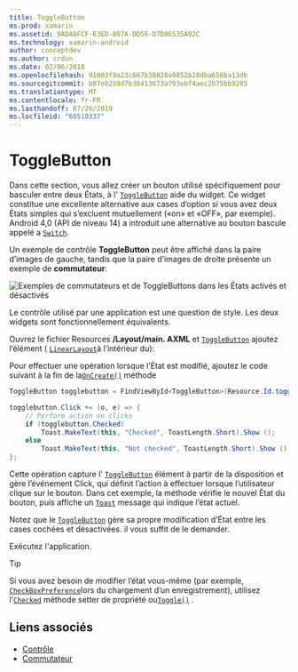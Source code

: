 ```yaml
---
title: ToggleButton
ms.prod: xamarin
ms.assetid: 9ADA8FCF-63ED-897A-DD56-D7D86535A92C
ms.technology: xamarin-android
author: conceptdev
ms.author: crdun
ms.date: 02/06/2018
ms.openlocfilehash: 91003f9a23c667b38028a9852b28dba656ba13db
ms.sourcegitcommit: b07e0259d7b30413673a793ebf4aec2b75bb9285
ms.translationtype: MT
ms.contentlocale: fr-FR
ms.lasthandoff: 07/26/2019
ms.locfileid: "68510337"
---
```

# <a name="togglebutton"></a>ToggleButton

Dans cette section, vous allez créer un bouton utilisé spécifiquement pour basculer entre deux États, à l' [`ToggleButton`](xref:Android.Widget.ToggleButton) aide du widget. Ce widget constitue une excellente alternative aux cases d’option si vous avez deux États simples qui s’excluent mutuellement («on» et «OFF», par exemple). Android 4,0 (API de niveau 14) a introduit une alternative au bouton bascule appelé a [`Switch`](xref:Android.Widget.Switch).

Un exemple de contrôle **ToggleButton** peut être affiché dans la paire d’images de gauche, tandis que la paire d’images de droite présente un exemple de **commutateur**:

![Exemples de commutateurs et de ToggleButtons dans les États activés et désactivés](toggle-button-images/togglebutton-switch.png)  

Le contrôle utilisé par une application est une question de style. Les deux widgets sont fonctionnellement équivalents.

Ouvrez le fichier Resources **/Layout/main. AXML** et [`ToggleButton`](xref:Android.Widget.ToggleButton) ajoutez l’élément ( [`LinearLayout`](xref:Android.Widget.LinearLayout)à l’intérieur du):

Pour effectuer une opération lorsque l’État est modifié, ajoutez le code suivant à la fin de la[`OnCreate()`](xref:Android.App.Activity.OnCreate*)
méthode

```csharp
ToggleButton togglebutton = FindViewById<ToggleButton>(Resource.Id.togglebutton);

togglebutton.Click += (o, e) => {
    // Perform action on clicks
    if (togglebutton.Checked)
        Toast.MakeText(this, "Checked", ToastLength.Short).Show ();
    else
        Toast.MakeText(this, "Not checked", ToastLength.Short).Show ();
};
```

Cette opération capture l' [`ToggleButton`](xref:Android.Widget.ToggleButton) élément à partir de la disposition et gère l’événement Click, qui définit l’action à effectuer lorsque l’utilisateur clique sur le bouton. Dans cet exemple, la méthode vérifie le nouvel État du bouton, puis affiche un [`Toast`](xref:Android.Widget.Toast) message qui indique l’état actuel.

Notez que le [`ToggleButton`](xref:Android.Widget.ToggleButton) gère sa propre modification d’État entre les cases cochées et désactivées. il vous suffit de le demander.

Exécutez l'application.


> [!TIP]
> Si vous avez besoin de modifier l’état vous-même (par exemple, [`CheckBoxPreference`](xref:Android.Preferences.CheckBoxPreference)lors du chargement d’un enregistrement), utilisez l'[`Checked`](xref:Android.Widget.CompoundButton.Checked)
> méthode setter de propriété ou[`Toggle()`](xref:Android.Widget.CompoundButton.Toggle)
> .


## <a name="related-links"></a>Liens associés

- [Contrôle](https://developer.android.com/reference/android/widget/ToggleButton.html)
- [Commutateur](https://developer.android.com/reference/android/widget/Switch.html)
